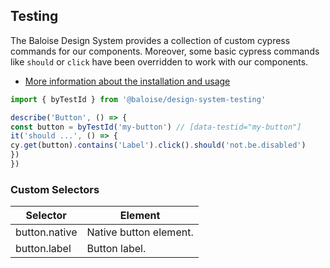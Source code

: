 ## Testing
 
The Baloise Design System provides a collection of custom cypress commands for our components. Moreover, some basic cypress commands like `should` or `click` have been overridden to work with our components.
 
- [More information about the installation and usage](?path=/docs/development-testing--page)
 
<!-- START: human documentation -->
 
```typescript
import { byTestId } from '@baloise/design-system-testing'

describe('Button', () => {
const button = byTestId('my-button') // [data-testid="my-button"]
it('should ...', () => {
cy.get(button).contains('Label').click().should('not.be.disabled')
})
})
```
 
<!-- END: human documentation -->
 
 
### Custom Selectors

| Selector      | Element                |
| ------------- | ---------------------- |
| button.native | Native button element. |
| button.label  | Button label.          |

